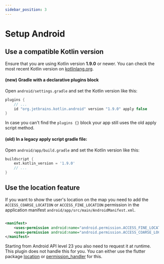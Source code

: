 ```yaml
---
sidebar_position: 3
---
```


# Setup Android

## Use a compatible Kotlin version

Ensure that you are using Kotlin version
**1.9.0** or newer. You can check the most recent Kotlin version on
[kotlinlang.org](https://kotlinlang.org/docs/releases.html#release-details).

#### (new) Gradle with a declarative plugins block

Open `android/settings.gradle` and set the Kotlin version like this:

```gradle title="android/settings.gradle"
plugins {
    // ...
    id "org.jetbrains.kotlin.android" version "1.9.0" apply false
}
```

In case you can't find the `plugins {}` block your app still uses the old apply
script method.

#### (old) In a legacy apply script gradle file:

Open `android/app/build.gradle` and set the Kotlin version like this:

```gradle title="android/app/build.gradle"
buildscript {
    ext.kotlin_version = '1.9.0'
    // ...
}
```

## Use the location feature

If you want to show the user's location on the map you need to add
the `ACCESS_COARSE_LOCATION` or `ACCESS_FINE_LOCATION` permission in the
application manifest `android/app/src/main/AndroidManifest.xml`.

```xml title="android/app/src/main/AndroidManifest.xml"

<manifest>
    <uses-permission android:name="android.permission.ACCESS_FINE_LOCATION"/>
    <uses-permission android:name="android.permission.ACCESS_COARSE_LOCATION"/>
</manifest>
```

Starting from Android API level 23 you also need to request it at runtime. This
plugin does not handle this for you. You can either use the flutter package
[location](https://pub.dev/packages/location)
or [permission_handler](https://pub.dev/packages/permission_handler) for this.

